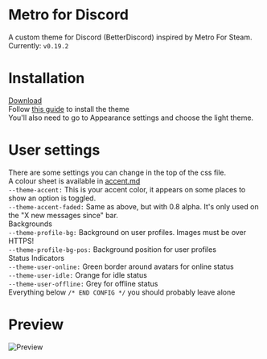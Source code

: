 # Metro for Discord
A custom theme for Discord (BetterDiscord) inspired by Metro For Steam.  
Currently: `v0.19.2`

# Installation
[Download](https://raw.githubusercontent.com/TakosThings/Metro-for-Discord/master/Metro_for_Discord.theme.css)  
Follow [this guide](https://0mniscient.github.io/BetterDiscord/install_theme.html) to install the theme  
You'll also need to go to Appearance settings and choose the light theme.

# User settings
There are some settings you can change in the top of the css file.  
A colour sheet is available in [accent.md](https://github.com/TakosThings/Metro-for-Discord/blob/master/accent.md)  
`--theme-accent:` This is your accent color, it appears on some places to show an option is toggled.  
`--theme-accent-faded:` Same as above, but with 0.8 alpha. It's only used on the "X new messages since" bar.  
Backgrounds  
`--theme-profile-bg:` Background on user profiles. Images must be over HTTPS!  
`--theme-profile-bg-pos:` Background position for user profiles  
Status Indicators  
`--theme-user-online:` Green border around avatars for online status  
`--theme-user-idle:` Orange for idle status  
`--theme-user-offline:` Grey for offline status  
Everything below `/* END CONFIG */` you should probably leave alone

# Preview
![Preview](https://i.imgur.com/5ry2Q4p.png)
